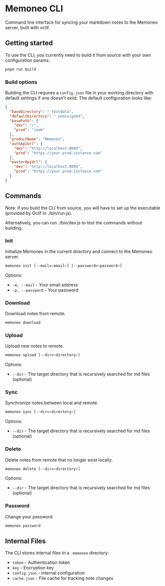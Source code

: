 # Memoneo CLI
Command line interface for syncing your markdown notes to the Memoneo server, built with oclif.

## Getting started
To use the CLI, you currently need to build it from source with your own configuration params.

```bash
pnpm run build
```

### Build options
Building the CLI requires a `config.json` file in your working directory with default settings if one doesn't exist. The default configuration looks like:

```json
{
  "baseDirectory": "_testdata",
  "defaultDirectory": "_unassigned",
  "basePath": {
    "dev": "/",
    "prod": "/web"
  },
  "productName": "Memoneo",
  "authApiUrl": {
    "dev": "http://localhost:8089",
    "prod": "https://your.prod.instance.com"
  },
  "masterApiUrl": {
    "dev": "http://localhost:8094",
    "prod": "https://your.prod.instance.com"
  }
}
```

## Commands
Note: if you build the CLI from source, you will have to set up the executable (provided by Oclif in ./bin/run.js).

Alternatively, you can run ./bin/dev.js <command> to test the commands without building.

### Init
Initialize Memoneo in the current directory and connect to the Memoneo server.

```bash
memoneo init [--mail=<email>] [--password=<password>]
```

Options:
- `-m, --mail` - Your email address
- `-p, --password` - Your password

### Download
Download notes from remote.

```bash
memoneo download
```

### Upload
Upload new notes to remote.

```bash
memoneo upload [--dir=<directory>]
```

Options:
- `--dir` - The target directory that is recursively searched for md files (optional)

### Sync
Synchronize notes between local and remote.

```bash
memoneo sync [--dir=<directory>]
```

Options:
- `--dir` - The target directory that is recursively searched for md files (optional)

### Delete
Delete notes from remote that no longer exist locally.

```bash
memoneo delete [--dir=<directory>]
```

Options:
- `--dir` - The target directory that is recursively searched for md files (optional)

### Password
Change your password.

```bash
memoneo password
```

## Internal Files

The CLI stores internal files in a `.memoneo` directory:
- `token` - Authentication token
- `key` - Encryption key
- `config.json` - Internal configuration
- `cache.json` - File cache for tracking note changes
